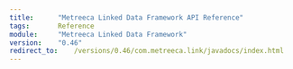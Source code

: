 ```yaml
---
title:		"Metreeca Linked Data Framework API Reference"
tags:       Reference
module:     "Metreeca Linked Data Framework"
version:    "0.46"
redirect_to:    /versions/0.46/com.metreeca.link/javadocs/index.html
---
```




